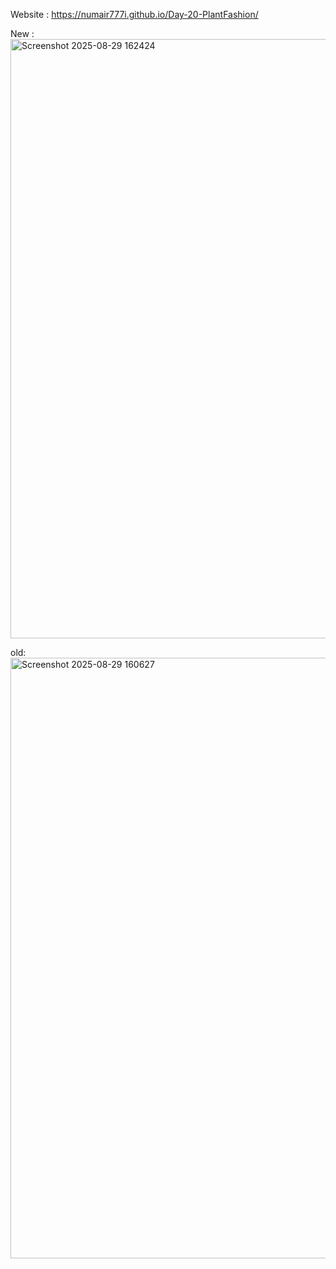 Website : https://numair777i.github.io/Day-20-PlantFashion/

New :
<img width="1666" height="959" alt="Screenshot 2025-08-29 162424" src="https://github.com/user-attachments/assets/5285bf44-3b41-4770-b85b-2ab27ac2e239" />

old:
<img width="1667" height="961" alt="Screenshot 2025-08-29 160627" src="https://github.com/user-attachments/assets/7545a91e-7541-40cf-acb2-09f3bb5f52b0" />
